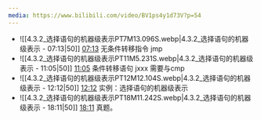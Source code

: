 ```yaml
---
media: https://www.bilibili.com/video/BV1ps4y1d73V?p=54
---
```


- ![[4.3.2_选择语句的机器级表示PT7M13.096S.webp|4.3.2_选择语句的机器级表示 - 07:13|50]] [07:13](https://www.bilibili.com/video/BV1ps4y1d73V?p=54&t=433.095746#t=07:13.10)  无条件转移指令 jmp
- ![[4.3.2_选择语句的机器级表示PT11M5.231S.webp|4.3.2_选择语句的机器级表示 - 11:05|50]] [11:05](https://www.bilibili.com/video/BV1ps4y1d73V?p=54&t=665.231246#t=11:05.23) 条件转移语句 jxxx 需要与cmp
- ![[4.3.2_选择语句的机器级表示PT12M12.104S.webp|4.3.2_选择语句的机器级表示 - 12:12|50]] [12:12](https://www.bilibili.com/video/BV1ps4y1d73V?p=54&t=732.103966#t=12:12.10) 实例：选择语句的机器级表示
- ![[4.3.2_选择语句的机器级表示PT18M11.242S.webp|4.3.2_选择语句的机器级表示 - 18:11|50]] [18:11](https://www.bilibili.com/video/BV1ps4y1d73V?p=54&t=1091.242155#t=18:11.24) 真题。